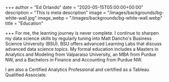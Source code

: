 +++
author = "Ed Orlando"
date = "2020-05-15T05:00:00+00:00"
description = "This is meta description"
image = "/images/backgrounds/bg-white-wall.jpg"
image_webp = "/images/backgrounds/bg-white-wall.webp"
title = "Education"

+++
For me, the learning journey is never complete.  I continue to sharpen my data science skills by regularly tuning into Matt Dancho's Business Science University (BSU). BSU offers advanced Learning Labs that discuss advanced data science topics. My formal education includes a Masters in Analytics and Modeling from Valparaiso University, an MBA from Purdue NW, and a Bachelors in Finance and Accounting from Purdue NW.

I am also a Certified Analytics Professional and certified as a Tableau Qualified Associate.